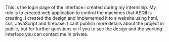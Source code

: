 This is the login page of the interface i created during my internship.
My role is to created web application to control the machines that ASQII is creating.
I created the design and implemented it to a website using html, css, JavaScript and firebase.
I cant publish more details about the project in public, but for further questions or if you to see the design and the working interface you can contact me in private.
